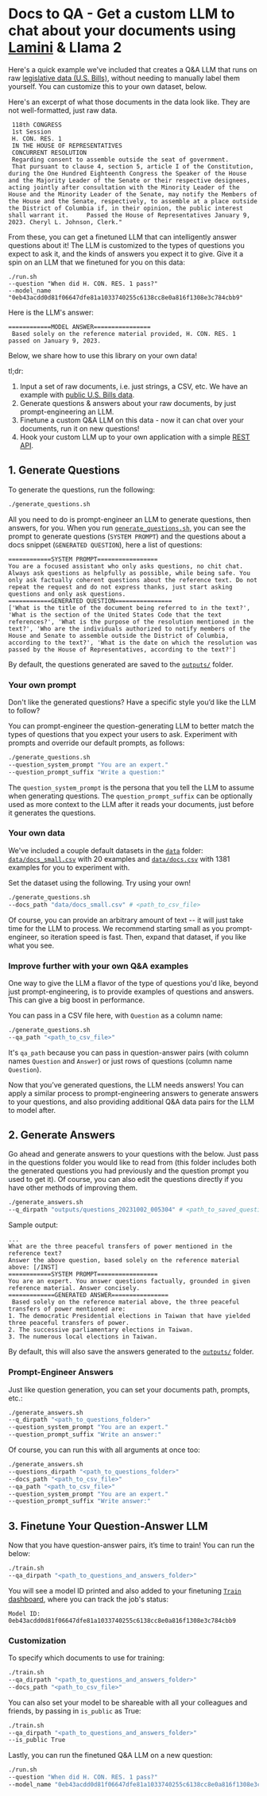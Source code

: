 # Docs to QA - Get a custom LLM to chat about your documents using [Lamini](https://lamini.ai) & Llama 2

Here's a quick example we've included that creates a Q&A LLM that runs on raw [legislative data (U.S. Bills)](https://huggingface.co/datasets/hyperdemocracy/us-congress-bills), without needing to manually label them yourself. You can customize this to your own dataset, below.

Here's an excerpt of what those documents in the data look like. They are not well-formatted, just raw data.
```
 118th CONGRESS 
 1st Session 
 H. CON. RES. 1 
 IN THE HOUSE OF REPRESENTATIVES 
 CONCURRENT RESOLUTION 
 Regarding consent to assemble outside the seat of government. 
 That pursuant to clause 4, section 5, article I of the Constitution, during the One Hundred Eighteenth Congress the Speaker of the House and the Majority Leader of the Senate or their respective designees, acting jointly after consultation with the Minority Leader of the House and the Minority Leader of the Senate, may notify the Members of the House and the Senate, respectively, to assemble at a place outside the District of Columbia if, in their opinion, the public interest shall warrant it.     Passed the House of Representatives January 9, 2023. Cheryl L. Johnson, Clerk."
```

From these, you can get a finetuned LLM that can intelligently answer questions about it! The LLM is customized to the types of questions you expect to ask it, and the kinds of answers you expect it to give. Give it a spin on an LLM that we finetuned for you on this data:
```
./run.sh
--question "When did H. CON. RES. 1 pass?"
--model_name "0eb43acdd0d81f06647dfe81a1033740255c6138cc8e0a816f1308e3c784cbb9"
```

Here is the LLM's answer:
```
============MODEL ANSWER================
 Based solely on the reference material provided, H. CON. RES. 1 passed on January 9, 2023.
```

Below, we share how to use this library on your own data!

tl;dr:
1. Input a set of raw documents, i.e. just strings, a CSV, etc. We have an example with [public U.S. Bills data](https://huggingface.co/datasets/hyperdemocracy/us-congress-bills).
2. Generate questions & answers about your raw documents, by just prompt-engineering an LLM.
3. Finetune a custom Q&A LLM on this data - now it can chat over your documents, run it on new questions!
4. Hook your custom LLM up to your own application with a simple [REST API](https://lamini-ai.github.io/API/completions/).

## 1. Generate Questions
To generate the questions, run the following:

```bash
./generate_questions.sh
```

All you need to do is prompt-engineer an LLM to generate questions, then answers, for you. When you run [`generate_questions.sh`](/generate_questions.sh), you can see the prompt to generate questions (`SYSTEM PROMPT`) and the questions about a docs snippet (`GENERATED QUESTION`), here a list of questions:

```
============SYSTEM PROMPT=================
You are a focused assistant who only asks questions, no chit chat. Always ask questions as helpfully as possible, while being safe. You only ask factually coherent questions about the reference text. Do not repeat the request and do not express thanks, just start asking questions and only ask questions.
============GENERATED QUESTION================
['What is the title of the document being referred to in the text?', 'What is the section of the United States Code that the text references?', 'What is the purpose of the resolution mentioned in the text?', 'Who are the individuals authorized to notify members of the House and Senate to assemble outside the District of Columbia, according to the text?', 'What is the date on which the resolution was passed by the House of Representatives, according to the text?']
```
By default, the questions generated are saved to the [`outputs/`](/outputs) folder.


### Your own prompt
Don't like the generated questions? Have a specific style you’d like the LLM to follow?

You can prompt-engineer the question-generating LLM to better match the types of questions that you expect your users to ask. Experiment with prompts and override our default prompts, as follows:

```bash
./generate_questions.sh
--question_system_prompt "You are an expert."
--question_prompt_suffix "Write a question:"
```

The `question_system_prompt` is the persona that you tell the LLM to assume when generating questions. The `question_prompt_suffix` can be optionally used as more context to the LLM after it reads your documents, just before it generates the questions.

### Your own data
We've included a couple default datasets in the [`data`](/data) folder: [`data/docs_small.csv`](data/docs_small.csv) with 20 examples and [`data/docs.csv`](data/docs.csv) with 1381 examples for you to experiment with. 

Set the dataset using the following. Try using your own!

```bash
./generate_questions.sh
--docs_path "data/docs_small.csv" # <path_to_csv_file>
```

Of course, you can provide an arbitrary amount of text -- it will just take time for the LLM to process. We recommend starting small as you prompt-engineer, so iteration speed is fast. Then, expand that dataset, if you like what you see.

### Improve further with your own Q&A examples
One way to give the LLM a flavor of the type of questions you'd like, beyond just prompt-engineering, is to provide examples of questions and answers. This can give a big boost in performance.

You can pass in a CSV file here, with `Question` as a column name:

```bash
./generate_questions.sh
--qa_path "<path_to_csv_file>"
```

It's `qa_path` because you can pass in question-answer pairs (with column names `Question` and `Answer`) or just rows of questions (column name `Question`).

Now that you’ve generated questions, the LLM needs answers! You can apply a similar process to prompt-engineering answers to generate answers to your questions, and also providing additional Q&A data pairs for the LLM to model after.

## 2. Generate Answers
Go ahead and generate answers to your questions with the below. Just pass in the questions folder you would like to read from (this folder includes both the generated questions you had previously and the question prompt you used to get it). Of course, you can also edit the questions directly if you have other methods of improving them.

```bash
./generate_answers.sh
--q_dirpath "outputs/questions_20231002_005304" # <path_to_saved_questions_folder>
```

Sample output:
```
...
What are the three peaceful transfers of power mentioned in the reference text?
Answer the above question, based solely on the reference material above: [/INST]
============SYSTEM PROMPT=================
You are an expert. You answer questions factually, grounded in given reference material. Answer concisely.
=============GENERATED ANSWER================
 Based solely on the reference material above, the three peaceful transfers of power mentioned are:
1. The democratic Presidential elections in Taiwan that have yielded three peaceful transfers of power.
2. The successive parliamentary elections in Taiwan.
3. The numerous local elections in Taiwan.
```

By default, this will also save the answers generated to the [`outputs/`](/outputs/) folder.

### Prompt-Engineer Answers
Just like question generation, you can set your documents path, prompts, etc.:

```bash
./generate_answers.sh
--q_dirpath "<path_to_questions_folder>"
--question_system_prompt "You are an expert."
--question_prompt_suffix "Write an answer:"
```

Of course, you can run this with all arguments at once too:

```bash
./generate_answers.sh
--questions_dirpath "<path_to_questions_folder>"
--docs_path "<path_to_csv_file>"
--qa_path "<path_to_csv_file>"
--question_system_prompt "You are an expert."
--question_prompt_suffix "Write answer:"
```

## 3. Finetune Your Question-Answer LLM

Now that you have question-answer pairs, it’s time to train! You can run the below:

```bash
./train.sh
--qa_dirpath "<path_to_questions_and_answers_folder>"
```

You will see a model ID printed and also added to your finetuning [`Train` dashboard](https://app.lamini.ai/train), where you can track the job's status:
```
Model ID: 0eb43acdd0d81f06647dfe81a1033740255c6138cc8e0a816f1308e3c784cbb9
```

### Customization
To specify which documents to use for training:

```bash
./train.sh
--qa_dirpath "<path_to_questions_and_answers_folder>"
--docs_path "<path_to_csv_file>"
```

You can also set your model to be shareable with all your colleagues and friends, by passing in `is_public` as True:

```bash
./train.sh
--qa_dirpath "<path_to_questions_and_answers_folder>"
--is_public True
```

Lastly, you can run the finetuned Q&A LLM on a new question:

```bash
./run.sh
--question "When did H. CON. RES. 1 pass?"
--model_name "0eb43acdd0d81f06647dfe81a1033740255c6138cc8e0a816f1308e3c784cbb9" # <model_name>
```

